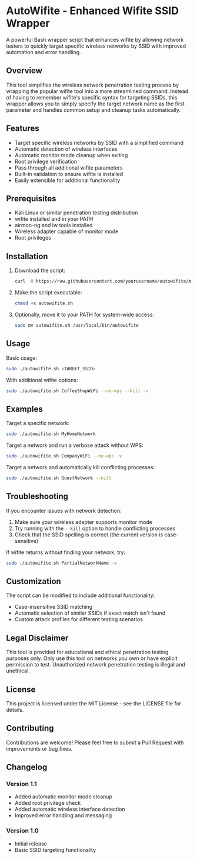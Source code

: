 # AutoWifite - Enhanced Wifite SSID Wrapper

A powerful Bash wrapper script that enhances wifite by allowing network testers to quickly target specific wireless networks by SSID with improved automation and error handling.

## Overview

This tool simplifies the wireless network penetration testing process by wrapping the popular wifite tool into a more streamlined command. Instead of having to remember wifite's specific syntax for targeting SSIDs, this wrapper allows you to simply specify the target network name as the first parameter and handles common setup and cleanup tasks automatically.

## Features

- Target specific wireless networks by SSID with a simplified command
- Automatic detection of wireless interfaces
- Automatic monitor mode cleanup when exiting
- Root privilege verification
- Pass through all additional wifite parameters
- Built-in validation to ensure wifite is installed
- Easily extensible for additional functionality

## Prerequisites

- Kali Linux or similar penetration testing distribution
- wifite installed and in your PATH
- airmon-ng and iw tools installed
- Wireless adapter capable of monitor mode
- Root privileges

## Installation

1. Download the script:
   ```bash
   curl -O https://raw.githubusercontent.com/yourusername/autowifite/main/autowifite.sh
   ```

2. Make the script executable:
   ```bash
   chmod +x autowifite.sh
   ```

3. Optionally, move it to your PATH for system-wide access:
   ```bash
   sudo mv autowifite.sh /usr/local/bin/autowifite
   ```

## Usage

Basic usage:
```bash
sudo ./autowifite.sh <TARGET_SSID>
```

With additional wifite options:
```bash
sudo ./autowifite.sh CoffeeShopWiFi --no-wps --kill -v
```

## Examples

Target a specific network:
```bash
sudo ./autowifite.sh MyHomeNetwork
```

Target a network and run a verbose attack without WPS:
```bash
sudo ./autowifite.sh CompanyWiFi --no-wps -v
```

Target a network and automatically kill conflicting processes:
```bash
sudo ./autowifite.sh GuestNetwork --kill
```

## Troubleshooting

If you encounter issues with network detection:
1. Make sure your wireless adapter supports monitor mode
2. Try running with the `--kill` option to handle conflicting processes
3. Check that the SSID spelling is correct (the current version is case-sensitive)

If wifite returns without finding your network, try:
```bash
sudo ./autowifite.sh PartialNetworkName -v
```

## Customization

The script can be modified to include additional functionality:
- Case-insensitive SSID matching
- Automatic selection of similar SSIDs if exact match isn't found
- Custom attack profiles for different testing scenarios

## Legal Disclaimer

This tool is provided for educational and ethical penetration testing purposes only. Only use this tool on networks you own or have explicit permission to test. Unauthorized network penetration testing is illegal and unethical.

## License

This project is licensed under the MIT License - see the LICENSE file for details.

## Contributing

Contributions are welcome! Please feel free to submit a Pull Request with improvements or bug fixes.

## Changelog

### Version 1.1
- Added automatic monitor mode cleanup
- Added root privilege check
- Added automatic wireless interface detection
- Improved error handling and messaging

### Version 1.0
- Initial release
- Basic SSID targeting functionality